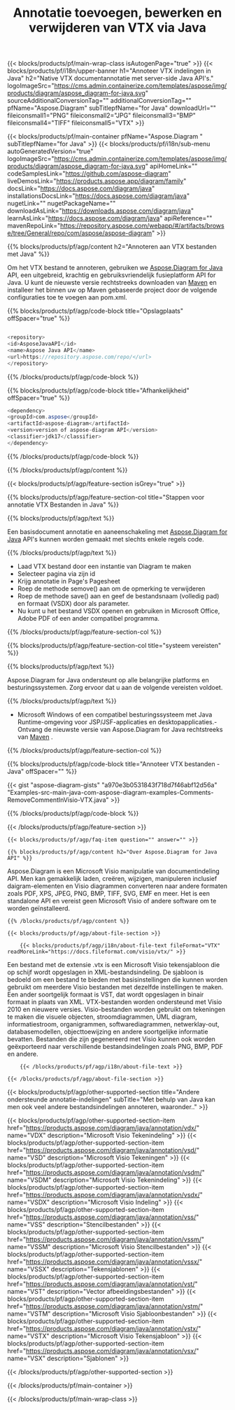 ﻿---
title: Annotatie toevoegen, bewerken en verwijderen van VTX via Java 
weight: 3250
url: /nl/java/annotation/vtx/ 
description: Java broncode om VTX bestand te annoteren op Java Runtime Environment voor JSP/JSF-applicaties en desktopapplicaties.
---
{{< blocks/products/pf/main-wrap-class isAutogenPage="true" >}}
{{< blocks/products/pf/i18n/upper-banner h1="Annoteer VTX indelingen in Java" h2="Native VTX documentannotatie met server-side Java API\'s." logoImageSrc="https://cms.admin.containerize.com/templates/aspose/img/products/diagram/aspose_diagram-for-java.svg" sourceAdditionalConversionTag="" additionalConversionTag="" pfName="Aspose.Diagram" subTitlepfName="for Java" downloadUrl="" fileiconsmall1="PNG" fileiconsmall2="JPG" fileiconsmall3="BMP" fileiconsmall4="TIFF" fileiconsmall5="VTX" >}}

{{< blocks/products/pf/main-container pfName="Aspose.Diagram " subTitlepfName="for Java" >}}
{{< blocks/products/pf/i18n/sub-menu autoGeneratedVersion="true" logoImageSrc="https://cms.admin.containerize.com/templates/aspose/img/products/diagram/aspose_diagram-for-java.svg" apiHomeLink="" codeSamplesLink="https://github.com/aspose-diagram" liveDemosLink="https://products.aspose.app/diagram/family" docsLink="https://docs.aspose.com/diagram/java" installationsDocsLink="https://docs.aspose.com/diagram/java" nugetLink="" nugetPackageName="" downloadAsLink="https://downloads.aspose.com/diagram/java" learnAsLink="https://docs.aspose.com/diagram/java" apiReference="" mavenRepoLink="https://repository.aspose.com/webapp/#/artifacts/browse/tree/General/repo/com/aspose/aspose-diagram" >}}

{{% blocks/products/pf/agp/content h2="Annoteren aan VTX bestanden met Java" %}}

 Om het VTX bestand te annoteren, gebruiken we
 [Aspose.Diagram for Java](https://products.aspose.com/diagram/java) 
 API, een uitgebreid, krachtig en gebruiksvriendelijk fusieplatform API for Java. U kunt de nieuwste versie rechtstreeks downloaden van
 [Maven](https://repository.aspose.com/webapp/#/artifacts/browse/tree/General/repo/com/aspose/aspose-diagram) 
 en installeer het binnen uw op Maven gebaseerde project door de volgende configuraties toe te voegen aan pom.xml.

{{% blocks/products/pf/agp/code-block title="Opslagplaats" offSpacer="true" %}}

```cs

<repository>
<id>AsposeJavaAPI</id>
<name>Aspose Java API</name>
<url>https://repository.aspose.com/repo/</url>
</repository>


```

{{% /blocks/products/pf/agp/code-block %}}

{{% blocks/products/pf/agp/code-block title="Afhankelijkheid" offSpacer="true" %}}

```cs
<dependency>
<groupId>com.aspose</groupId>
<artifactId>aspose-diagram</artifactId>
<version>version of aspose-diagram API</version>
<classifier>jdk17</classifier>
</dependency>


```

{{% /blocks/products/pf/agp/code-block %}}

{{% /blocks/products/pf/agp/content %}}

{{< blocks/products/pf/agp/feature-section isGrey="true" >}}

{{% blocks/products/pf/agp/feature-section-col title="Stappen voor annotatie VTX Bestanden in Java" %}}

{{% blocks/products/pf/agp/text %}}

 Een basisdocument annotatie en aaneenschakeling met
 [Aspose.Diagram for Java](https://products.aspose.com/diagram/java) 
 API's kunnen worden gemaakt met slechts enkele regels code.

{{% /blocks/products/pf/agp/text %}}

+ Laad VTX bestand door een instantie van Diagram te maken
+ Selecteer pagina via zijn id
+ Krijg annotatie in Page's Pagesheet
+ Roep de methode semove() aan om de opmerking te verwijderen
+ Roep de methode save() aan en geef de bestandsnaam (volledig pad) en formaat (VSDX) door als parameter.
+ Nu kunt u het bestand VSDX openen en gebruiken in Microsoft Office, Adobe PDF of een ander compatibel programma.

{{% /blocks/products/pf/agp/feature-section-col %}}

{{% blocks/products/pf/agp/feature-section-col title="systeem vereisten" %}}

{{% blocks/products/pf/agp/text %}}

 Aspose.Diagram for Java ondersteunt op alle belangrijke platforms en besturingssystemen. Zorg ervoor dat u aan de volgende vereisten voldoet.

{{% /blocks/products/pf/agp/text %}}

- Microsoft Windows of een compatibel besturingssysteem met Java Runtime-omgeving voor JSP/JSF-applicaties en desktopapplicaties.- Ontvang de nieuwste versie van Aspose.Diagram for Java rechtstreeks van [Maven](https://repository.aspose.com/webapp/#/artifacts/browse/tree/General/repo/com/aspose/aspose-diagram)  .

{{% /blocks/products/pf/agp/feature-section-col %}}

{{% blocks/products/pf/agp/code-block title="Annoteer VTX bestanden - Java" offSpacer="" %}}

{{< gist "aspose-diagram-gists" "a970e3b0531843f718d7f46abf12d56a" "Examples-src-main-java-com-aspose-diagram-examples-Comments-RemoveCommentInVisio-VTX.java" >}}

{{% /blocks/products/pf/agp/code-block %}}

{{< /blocks/products/pf/agp/feature-section >}}

    {{< blocks/products/pf/agp/faq-item question="" answer="" >}}
 

<!-- aboutfile Starts -->

    {{% blocks/products/pf/agp/content h2="Over Aspose.Diagram for Java API" %}}

 Aspose.Diagram is een Microsoft Visio manipulatie van documentindeling API. Men kan gemakkelijk laden, creëren, wijzigen, manipuleren inclusief daigram-elementen en Visio diagrammen converteren naar andere formaten zoals PDF, XPS, JPEG, PNG, BMP, TIFF, SVG, EMF en meer. Het is een standalone API en vereist geen Microsoft Visio of andere software om te worden geïnstalleerd.  



    {{% /blocks/products/pf/agp/content %}}

    {{< blocks/products/pf/agp/about-file-section >}}
      
        {{< blocks/products/pf/agp/i18n/about-file-text fileFormat="VTX" readMoreLink="https://docs.fileformat.com/visio/vtx/" >}}
Een bestand met de extensie .vtx is een Microsoft Visio tekensjabloon die op schijf wordt opgeslagen in XML-bestandsindeling. De sjabloon is bedoeld om een bestand te bieden met basisinstellingen die kunnen worden gebruikt om meerdere Visio bestanden met dezelfde instellingen te maken. Een ander soortgelijk formaat is VST, dat wordt opgeslagen in binair formaat in plaats van XML. VTX-bestanden worden ondersteund met Visio 2010 en nieuwere versies. Visio-bestanden worden gebruikt om tekeningen te maken die visuele objecten, stroomdiagrammen, UML diagram, informatiestroom, organigrammen, softwarediagrammen, netwerklay-out, databasemodellen, objecttoewijzing en andere soortgelijke informatie bevatten. Bestanden die zijn gegenereerd met Visio kunnen ook worden geëxporteerd naar verschillende bestandsindelingen zoals PNG, BMP, PDF en andere. 

        {{< /blocks/products/pf/agp/i18n/about-file-text >}}

    {{< /blocks/products/pf/agp/about-file-section >}}

<!-- aboutfile Ends -->

{{< blocks/products/pf/agp/other-supported-section title="Andere ondersteunde annotatie-indelingen" subTitle="Met behulp van Java kan men ook veel andere bestandsindelingen annoteren, waaronder.." >}}

{{< blocks/products/pf/agp/other-supported-section-item href="https://products.aspose.com/diagram/java/annotation/vdx/" name="VDX" description="Microsoft Visio Tekenindeling" >}}
{{< blocks/products/pf/agp/other-supported-section-item href="https://products.aspose.com/diagram/java/annotation/vsd/" name="VSD" description="Microsoft Visio Tekeningen" >}}
{{< blocks/products/pf/agp/other-supported-section-item href="https://products.aspose.com/diagram/java/annotation/vsdm/" name="VSDM" description="Microsoft Visio Tekenindeling" >}}
{{< blocks/products/pf/agp/other-supported-section-item href="https://products.aspose.com/diagram/java/annotation/vsdx/" name="VSDX" description="Microsoft Visio Indeling" >}}
{{< blocks/products/pf/agp/other-supported-section-item href="https://products.aspose.com/diagram/java/annotation/vss/" name="VSS" description="Stencilbestanden" >}}
{{< blocks/products/pf/agp/other-supported-section-item href="https://products.aspose.com/diagram/java/annotation/vssm/" name="VSSM" description="Microsoft Visio Stencilbestanden" >}}
{{< blocks/products/pf/agp/other-supported-section-item href="https://products.aspose.com/diagram/java/annotation/vssx/" name="VSSX" description="Tekensjablonen" >}}
{{< blocks/products/pf/agp/other-supported-section-item href="https://products.aspose.com/diagram/java/annotation/vst/" name="VST" description="Vector afbeeldingsbestanden" >}}
{{< blocks/products/pf/agp/other-supported-section-item href="https://products.aspose.com/diagram/java/annotation/vstm/" name="VSTM" description="Microsoft Visio Sjabloonbestanden" >}}
{{< blocks/products/pf/agp/other-supported-section-item href="https://products.aspose.com/diagram/java/annotation/vstx/" name="VSTX" description="Microsoft Visio Tekensjabloon" >}}
{{< blocks/products/pf/agp/other-supported-section-item href="https://products.aspose.com/diagram/java/annotation/vsx/" name="VSX" description="Sjablonen" >}}

{{< /blocks/products/pf/agp/other-supported-section >}}

{{< /blocks/products/pf/main-container >}}
    
{{< /blocks/products/pf/main-wrap-class >}}